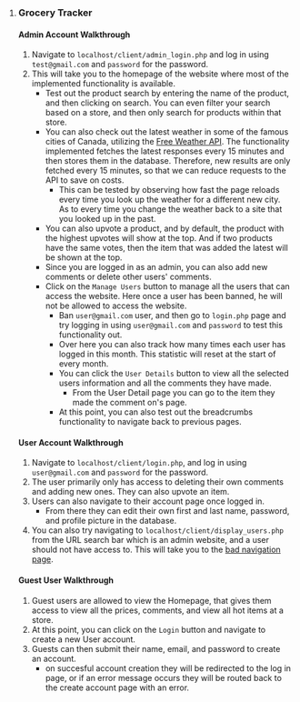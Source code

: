 1. ### Grocery Tracker

   #### Admin Account Walkthrough

   1. Navigate to `localhost/client/admin_login.php` and log in using `test@gmail.com` and `password` for the password.
   2. This will take you to the homepage of the website where most of the implemented functionality is available.
      - Test out the product search by entering the name of the product, and then clicking on search. You can even filter your search based on a store, and then only search for products within that store.
      - You can also check out the latest weather in some of the famous cities of Canada, utilizing the [Free Weather API](https://open-meteo.com/). The functionality implemented fetches the latest responses every 15 minutes and then stores them in the database. Therefore, new results are only fetched every 15 minutes, so that we can reduce requests to the API to save on costs.
        - This can be tested by observing how fast the page reloads every time you look up the weather for a different new city. As to every time you change the weather back to a site that you looked up in the past.
      - You can also upvote a product, and by default, the product with the highest upvotes will show at the top. And if two products have the same votes, then the item that was added the latest will be shown at the top.
      - Since you are logged in as an admin, you can also add new comments or delete other users' comments.
      - Click on the `Manage Users` button to manage all the users that can access the website. Here once a user has been banned, he will not be allowed to access the website.
        - Ban `user@gmail.com` user, and then go to `login.php` page and try logging in using `user@gmail.com` and `password` to test this functionality out.
        - Over here you can also track how many times each user has logged in this month. This statistic will reset at the start of every month.
        - You can click the `User Details` button to view all the selected users information and all the comments they have made.
          - From the User Detail page you can go to the item they made the comment on's page.
        - At this point, you can also test out the breadcrumbs functionality to navigate back to previous pages.


   #### User Account Walkthrough

   1. Navigate to `localhost/client/login.php`, and log in using `user@gmail.com` and `password` for the password.
   2. The user primarily only has access to deleting their own comments and adding new ones. They can also upvote an item.
   3. Users can also navigate to their account page once logged in.
      - From there they can edit their own first and last name, password, and profile picture in the database.
   4. You can also try navigating to `localhost/client/display_users.php` from the URL search bar which is an admin website, and a user should not have access to. This will take you to the <u>bad navigation page</u>.

   #### Guest User Walkthrough

   1. Guest users are allowed to view the Homepage, that gives them access to view all the prices, comments, and view all hot items at a store.
   2. At this point, you can click on the `Login` button and navigate to create a new User account.
   3. Guests can then submit their name, email, and password to create an account.
      - on succesful account creation they will be redirected to the log in page, or if an error message occurs they will be routed back to the create account page with an error.

